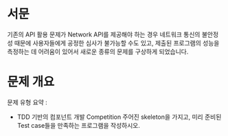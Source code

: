 서문
====

기존의 API 활용 문제가 Network API를 제공해야 하는 경우 네트워크 통신의 불안정성 때문에 사용자들에게 공정한 심사가 불가능할 수도 있고, 제출된 프로그램의 성능을 측정하는 데 어려움이 있어서 새로운 종류의 문제를 구상하게 되었습니다.

문제 개요
=========

문제 유형 요약 : 
  * TDD 기반의 컴포넌트 개발 Competition
주어진 skeleton을 가지고, 미리 준비된 Test case들을 만족하는 프로그램을 작성하시오. 